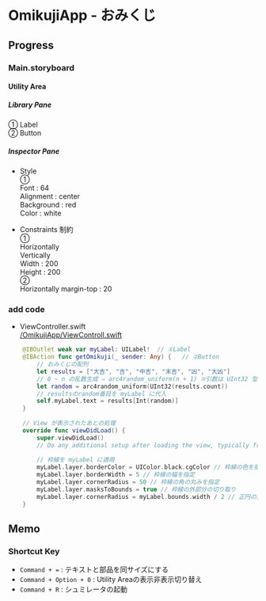# OmikujiApp - おみくじ

## Progress

### Main.storyboard
#### Utility Area
##### Library Pane
① Label  
② Button

##### Inspector Pane
- Style  
①  
Font : 64  
Alignment : center  
Background : red  
Color : white  

- Constraints 制約  
①  
Horizontally  
Vertically  
Width : 200  
Height : 200  
②  
Horizontally
margin-top : 20

### add code
- ViewController.swift  
[/OmikujiApp/ViewControll.swift](OmikujiApp/ViewController.swift)
```swift:ViewController.swift
    @IBOutlet weak var myLabel: UILabel!  // ①Label
    @IBAction func getOmikuji(_ sender: Any) {   // ②Button
        // おみくじの配列
        let results = ["大吉", "吉", "中吉", "末吉", "凶", "大凶"]
        // 0 ~ n の乱数生成 ⇒ arc4random_uniform(n + 1) ※引数は UInt32 型
        let random = arc4random_uniform(UInt32(results.count))
        // resultsのrandom番目を myLabel に代入
        self.myLabel.text = results[Int(random)]
    }
    
    // View が表示されたあとの処理
    override func viewDidLoad() {
        super.viewDidLoad()
        // Do any additional setup after loading the view, typically from a nib.
        
        // 枠線を myLabel に適用
        myLabel.layer.borderColor = UIColor.black.cgColor // 枠線の色を指定
        myLabel.layer.borderWidth = 5 // 枠線の幅を指定
        myLabel.layer.cornerRadius = 50 // 枠線の角の丸みを指定
        myLabel.layer.masksToBounds = true // 枠線の外部分の切り取り
        myLabel.layer.cornerRadius = myLabel.bounds.width / 2 // 正円の指定
    }
```

## Memo
### Shortcut Key
- `Command + =` : テキストと部品を同サイズにする 
- `Command + Option + 0` : Utility Areaの表示非表示切り替え
- `Command + R` : シュミレータの起動

